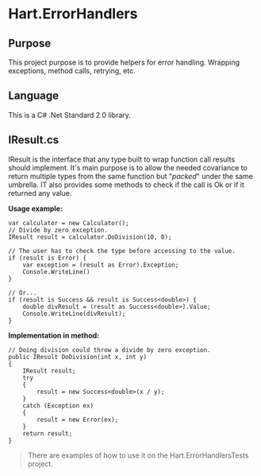# Hart.ErrorHandlers

## Purpose

This project purpose is to provide helpers for error handling. Wrapping exceptions, method calls, retrying, etc.

## Language
This is a C# .Net Standard 2.0 library.

## IResult.cs
IResult is the interface that any type built to wrap function call results should implement. It's main purpose is to allow the needed covariance to return multiple types from the same function but "*packed*" under the same umbrella. IT also provides some methods to check if the call is Ok or if it returned any value.

**Usage example:**
``` CSharp
var calculator = new Calculator();
// Divide by zero exception.
IResult result = calculator.DoDivision(10, 0);

// The user has to check the type before accessing to the value.
if (result is Error) {
    var exception = (result as Error).Exception;
    Console.WriteLine()
} 

// Or...
if (result is Success && result is Success<double>) {
    double divResult = (result as Success<double>).Value;
    Console.WriteLine(divResult);
}
```

**Implementation in method:**
``` CSharp
// Doing division could throw a divide by zero exception.
public IResult DoDivision(int x, int y)
{
    IResult result;
    try
    {
        result = new Success<double>(x / y);
    }
    catch (Exception ex)
    {
        result = new Error(ex);
    }
    return result;
}
```

> There are examples of how to use it on the Hart.ErrorHandlersTests project.